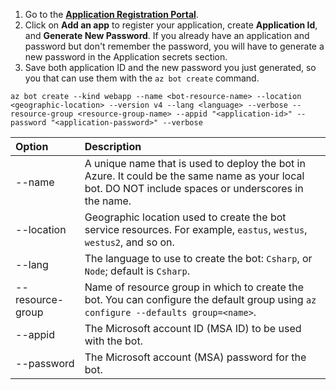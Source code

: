 1. Go to the [**Application Registration Portal**](https://portal.azure.com/#blade/Microsoft_AAD_RegisteredApps/ApplicationsListBlade).
1. Click on **Add an app** to register your application, create **Application Id**, and **Generate New Password**. If you already have an application and password but don't remember the password, you will have to generate a new password in the Application secrets section.
1. Save both application ID and the new password you just generated, so you that can use them with the `az bot create` command.  

```azurecli
az bot create --kind webapp --name <bot-resource-name> --location <geographic-location> --version v4 --lang <language> --verbose --resource-group <resource-group-name> --appid "<application-id>" --password "<application-password>" --verbose
```

| Option | Description |
|:---|:---|
| --name | A unique name that is used to deploy the bot in Azure. It could be the same name as your local bot. DO NOT include spaces or underscores in the name. |
| --location | Geographic location used to create the bot service resources. For example, `eastus`, `westus`, `westus2`, and so on. |
| --lang | The language to use to create the bot: `Csharp`, or `Node`; default is `Csharp`. |
| --resource-group | Name of resource group in which to create the bot. You can configure the default group using `az configure --defaults group=<name>`. |
| --appid | The Microsoft account ID (MSA ID) to be used with the bot. |
| --password | The Microsoft account (MSA) password for the bot. |
